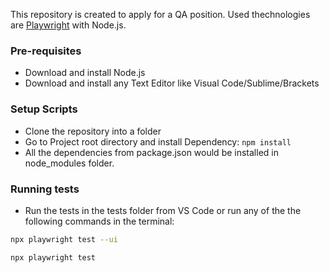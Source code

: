 This repository is created to apply for a QA position. Used thechnologies are [Playwright](https://playwright.dev/)  with Node.js.

### Pre-requisites
* Download and install Node.js
* Download and install any Text Editor like Visual Code/Sublime/Brackets

### Setup Scripts 
* Clone the repository into a folder
* Go to Project root directory and install Dependency: `npm install`
* All the dependencies from package.json would be installed in node_modules folder.

### Running tests 
* Run the tests in the tests folder from VS Code or run any of the the following commands in the terminal:
```bash
npx playwright test --ui
```

```bash
npx playwright test
```
